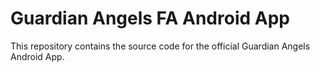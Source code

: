 # Guardian Angels FA Android App

This repository contains the source code for the official Guardian Angels Android App.
